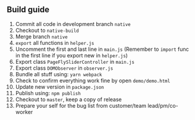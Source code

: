 ## Build guide
 1. Commit all code in development branch `native`
 2. Checkout to `native-build`
 3. Merge branch `native`
 4. `export` all functions in `helper.js`
 5. Uncomment the first and last line in `main.js` (Remember to `import` func in the first line if you export new in `helper.js`)
 6. Export class `PageFlySliderController` in `main.js`
 7. Export class `DOMObserver` in `observer.js`
 8. Bundle all stuff using: `yarn webpack`
 9. Check to confirm everything work fine by open `demo/demo.html`
 10. Update new version in `package.json`
 11. Publish using: `npm publish`
 12. Checkout to `master`, keep a copy of release
 13. Prepare your self for the bug list from customer/team lead/pm/co-worker